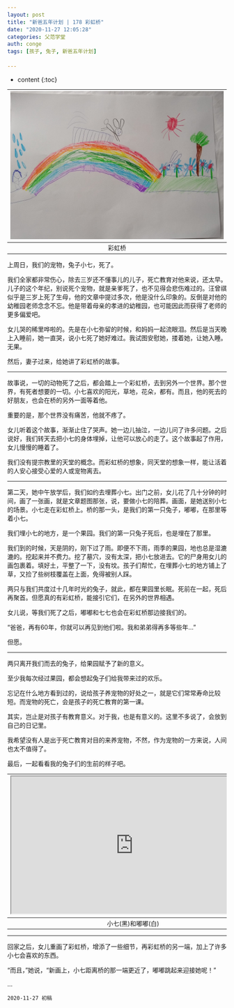 ```yaml
---
layout: post
title: "新爸五年计划 | 178 彩虹桥"
date: "2020-11-27 12:05:28"
categories: 父范学堂
auth: conge
tags: [孩子, 兔子, 新爸五年计划]

---
```

* content
{:toc}


|![Rainbow Bridge](/assets/images/父范学堂/20201123_rainbow-bridge.jpg)|
|:----:|
|彩虹桥|


上周日，我们的宠物，兔子小七，死了。

我们全家都非常伤心，除去三岁还不懂事儿的儿子，死亡教育对他来说，还太早。儿子的这个年纪，别说死个宠物，就是亲爹死了，也不见得会悲伤难过的。汪曾祺似乎是三岁上死了生母，他的文章中提过多次，他是没什么印象的。反倒是对他的幼稚园老师念念不忘。他是带着母亲的孝进的幼稚园，也可能因此而获得了老师的更多偏爱吧。

女儿哭的稀里哗啦的。先是在小七弥留的时候，和妈妈一起流眼泪。然后是当天晚上入睡前，她一直哭，说小七死了她好难过。我试图安慰她，搂着她，让她入睡。无果。

然后，妻子过来，给她讲了彩虹桥的故事。





----

故事说，一切的动物死了之后，都会踏上一个彩虹桥，去到另外一个世界。那个世界，有死者想要的一切。小七喜欢的阳光，草地，花朵，都有。而且，他的死去的好朋友，也会在桥的另外一面等着他。

重要的是，那个世界没有痛苦，他就不疼了。

女儿听着这个故事，渐渐止住了哭声。她一边儿抽泣，一边儿问了许多问题。之后说好，我们转天去把小七的身体埋掉，让他可以放心的走了。这个故事起了作用，女儿慢慢的睡着了。

我们没有提宗教里的天堂的概念。而彩虹桥的想象，同天堂的想象一样，能让活着的人安心接受心爱的人或宠物离去。

----

第二天，她中午放学后，我们如约去埋葬小七。出门之前，女儿花了几十分钟的时间，画了一张画，就是文章题图那张，说，要做小七的陪葬。画面，是她送别小七的场景。小七走在彩虹桥上。桥的那一头，是我们的第一只兔子，嘟嘟，在那里等着小七。

我们埋小七的地方，是一个果园。我们的第一只兔子死后，也是埋在了那里。

我们到的时候，天是阴的，刚下过了雨。即便不下雨，雨季的果园，地也总是湿漉漉的。挖起来并不费力。挖了墓穴，没有太深，把小七放进去。它的尸身用女儿的画包裹着。填好土，平整了一下，没有坟。孩子们帮忙，在埋葬小七的地方铺上了草，又捡了些树枝覆盖在上面，免得被别人踩。

两只与我们共度过十几年时光的兔子，就此，都在果园里长眠。死前在一起，死后再聚首。但愿真的有彩虹桥，能接引它们，在另外的世界相遇。

女儿说，等我们死了之后，嘟嘟和七七也会在彩虹桥那边接我们的。

“爸爸，再有60年，你就可以再见到他们啦。我和弟弟得再多等些年...”

但愿。

----


两只离开我们而去的兔子，给果园赋予了新的意义。

至少我每次经过果园，都会想起兔子们给我带来过的欢乐。

忘记在什么地方看到过的，说给孩子养宠物的好处之一，就是它们常常寿命比较短。而宠物的死亡，会是孩子的死亡教育的第一课。

其实，岂止是对孩子有教育意义。对于我，也是有意义的。这里不多说了，会放到自己的日记里。

我希望没有人是出于死亡教育对目的来养宠物，不然，作为宠物的一方来说，人间也太不值得了。

最后，一起看看我的兔子们的生前的样子吧。

|<iframe width="560" height="315" src="https://www.youtube.com/embed/CB8FChk2CjI" frameborder="1" allow="accelerometer; autoplay; clipboard-write; encrypted-media; gyroscope; picture-in-picture" allowfullscreen></iframe>|
|:----:|
|小七(黑)和嘟嘟(白)|

----

回家之后，女儿重画了彩虹桥，增添了一些细节，再彩虹桥的另一端，加上了许多小七会喜欢的东西。

“而且，”她说，“新画上，小七距离桥的那一端更近了，嘟嘟跳起来迎接她呢！”

...


```
2020-11-27 初稿
```


